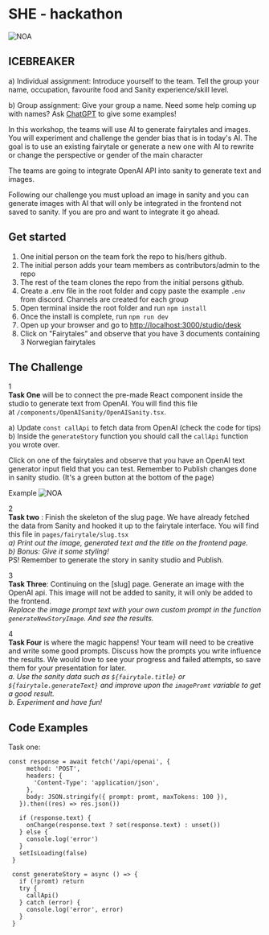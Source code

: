 # SHE - hackathon

![NOA](https://www.sympa.com/hubfs/Noa%20logo%20grey.png)

## ICEBREAKER

a) Individual assignment: Introduce yourself to the team. Tell the group your name, occupation, favourite food and Sanity experience/skill level.

b) Group assignment: Give your group a name. Need some help coming up with names? Ask [ChatGPT](https://chat.openai.com/auth/login?next=%2F) to give some examples! 

In this workshop, the teams will use AI to generate fairytales and images. You will experiment and challenge the gender bias that is in today's AI. The goal is to use an existing fairytale or generate a new one with AI to rewrite or change the perspective or gender of the main character

The teams are going to integrate OpenAI API into sanity to generate text and images.

Following our challenge you must upload an image in sanity and you can generate images with AI that will only be integrated in the frontend not saved to sanity. If you are pro and want to integrate it go ahead. 

## Get started

1. One initial person on the team fork the repo to his/hers github.
2. The initial person adds your team members as contributors/admin to the repo
3. The rest of the team clones the repo from the initial persons github.
4. Create a .env file in the root folder and copy paste the example `.env` from discord. Channels are created for each group
5. Open terminal inside the root folder and run `npm install`
6. Once the install is complete, run `npm run dev`
7. Open up your browser and go to  [http://localhost:3000/studio/desk](http://localhost:3000/studio)
8. Click on "Fairytales" and observe that you have 3 documents containing 3 Norwegian fairytales


## The Challenge

1 <br/>
**Task One** will be to connect the pre-made React component inside the studio to generate text from OpenAI. You will find this file at `/components/OpenAISanity/OpenAISanity.tsx`. 

a) Update `const callApi` to fetch data from OpenAI (check the code for tips)   
b) Inside the `generateStory` function you should call the `callApi` function you wrote over.

Click on one of the fairytales and observe that you have an OpenAI text generator input field that you can test.
Remember to Publish changes done in sanity studio. (It's a green button at the bottom of the page)


Example
![NOA](https://www.linkpicture.com/q/Screenshot-2023-04-13-at-20.28.59.png)

2 <br/>
**Task two** : Finish the skeleton of the slug page. We have already fetched the data from Sanity and hooked it up to the fairytale interface. You will find this file in `pages/fairytale/slug.tsx`  
*a) Print out the image, generated text and the title on the frontend page.*  
*b) Bonus: Give it some styling!*  
PS! Remember to generate the story in sanity studio and Publish.

3 <br/>
**Task Three**: Continuing on the [slug] page.  Generate an image with the OpenAI api. This image will not be added to sanity, it will only be added to the frontend.  
*Replace the image prompt text with your own custom prompt in the function `generateNewStoryImage`. And see the results.*


4 <br/>
**Task Four** is where the magic happens! Your team will need to be creative and write some good prompts. Discuss how the prompts you write influence the results. We would love to see your progress and failed attempts, so save them for your presentation for later.  
*a. Use the sanity data such as `${fairytale.title}` or `${fairytale.generateText}` and improve upon the `imagePromt` variable to get a good result.*  
*b. Experiment and have fun!* 

## Code Examples

Task one:
```
const response = await fetch('/api/openai', {
     method: 'POST',
     headers: {
       'Content-Type': 'application/json',
     },
     body: JSON.stringify({ prompt: promt, maxTokens: 100 }),
   }).then((res) => res.json())

   if (response.text) {
     onChange(response.text ? set(response.text) : unset())
   } else {
     console.log('error')
   }
   setIsLoading(false)
 }

 const generateStory = async () => {
   if (!promt) return
   try {
     callApi()
   } catch (error) {
     console.log('error', error)
   }
 }

 ```







